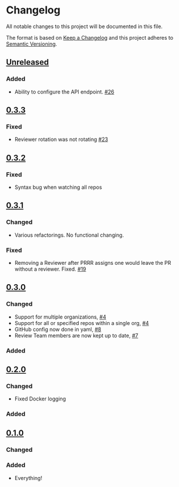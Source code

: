 # Changelog
All notable changes to this project will be documented in this file.

The format is based on [Keep a Changelog](http://keepachangelog.com/en/1.0.0/)
and this project adheres to [Semantic Versioning](http://semver.org/spec/v2.0.0.html).

## [Unreleased]

### Added

- Ability to configure the API endpoint. [#26](https://github.umn.edu/asrweb/prrr/issues/26)

## [0.3.3]

### Fixed

- Reviewer rotation was not rotating [#23](https://github.umn.edu/asrweb/prrr/issues/23)

## [0.3.2]

### Fixed

- Syntax bug when watching all repos

## [0.3.1]

### Changed

- Various refactorings. No functional changing.

### Fixed

- Removing a Reviewer after PRRR assigns one would leave the PR without a reviewer. Fixed. [#19](https://github.umn.edu/asrweb/prrr/pull/19)

## [0.3.0]

### Changed

- Support for multiple organizations, [#4](https://github.umn.edu/asrweb/prrr/issues/4)
- Support for all or specified repos within a single org, [#4](https://github.umn.edu/asrweb/prrr/issues/4)
- GitHub config now done in yaml, [#8](https://github.umn.edu/asrweb/prrr/pull/8)
- Review Team members are now kept up to date, [#7](https://github.umn.edu/asrweb/prrr/pull/7)

### Added

## [0.2.0]

### Changed

- Fixed Docker logging

### Added

## [0.1.0]

### Changed

### Added
- Everything!

[Unreleased]: https://github.umn.edu/asrweb/prrr/compare/v0.3.3...master
[0.3.3]: https://github.umn.edu/asrweb/prrr/compare/v0.3.2...v0.3.3
[0.3.2]: https://github.umn.edu/asrweb/prrr/compare/v0.3.1...v0.3.2
[0.3.1]: https://github.umn.edu/asrweb/prrr/compare/v0.3.0...v0.3.1
[0.3.0]: https://github.umn.edu/asrweb/prrr/compare/v0.2.0...v0.3.0
[0.2.0]: https://github.umn.edu/asrweb/prrr/compare/db51fd3fa75a0098f48f35db6d99f5116b89f6b5...v0.2.0
[0.1.0]: https://github.umn.edu/asrweb/prrr/compare/db51fd3fa75a0098f48f35db6d99f5116b89f6b5...v0.1.0

